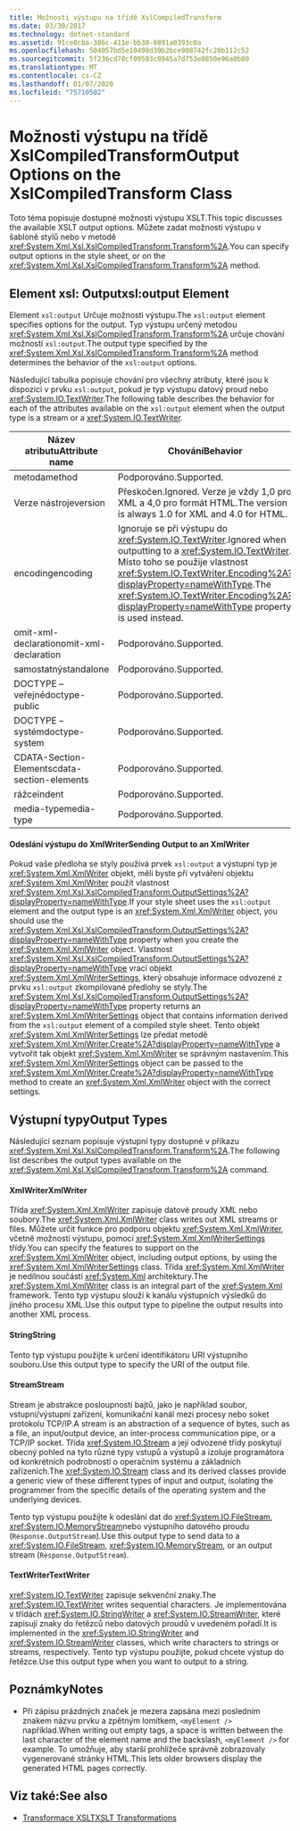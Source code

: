 ```yaml
---
title: Možnosti výstupu na třídě XslCompiledTransform
ms.date: 03/30/2017
ms.technology: dotnet-standard
ms.assetid: 91ce8cba-386c-411e-bb38-0891a0393c0a
ms.openlocfilehash: 504057bd5e10498d39b2bce908742fc20b112c52
ms.sourcegitcommit: 5f236cd78cf09593c8945a7d753e0850e96a0b80
ms.translationtype: MT
ms.contentlocale: cs-CZ
ms.lasthandoff: 01/07/2020
ms.locfileid: "75710502"
---
```

# <a name="output-options-on-the-xslcompiledtransform-class"></a><span data-ttu-id="711e8-102">Možnosti výstupu na třídě XslCompiledTransform</span><span class="sxs-lookup"><span data-stu-id="711e8-102">Output Options on the XslCompiledTransform Class</span></span>
<span data-ttu-id="711e8-103">Toto téma popisuje dostupné možnosti výstupu XSLT.</span><span class="sxs-lookup"><span data-stu-id="711e8-103">This topic discusses the available XSLT output options.</span></span> <span data-ttu-id="711e8-104">Můžete zadat možnosti výstupu v šabloně stylů nebo v metodě <xref:System.Xml.Xsl.XslCompiledTransform.Transform%2A>.</span><span class="sxs-lookup"><span data-stu-id="711e8-104">You can specify output options in the style sheet, or on the <xref:System.Xml.Xsl.XslCompiledTransform.Transform%2A> method.</span></span>  
  
## <a name="xsloutput-element"></a><span data-ttu-id="711e8-105">Element xsl: Output</span><span class="sxs-lookup"><span data-stu-id="711e8-105">xsl:output Element</span></span>  
 <span data-ttu-id="711e8-106">Element `xsl:output` Určuje možnosti výstupu.</span><span class="sxs-lookup"><span data-stu-id="711e8-106">The `xsl:output` element specifies options for the output.</span></span> <span data-ttu-id="711e8-107">Typ výstupu určený metodou <xref:System.Xml.Xsl.XslCompiledTransform.Transform%2A> určuje chování možností `xsl:output`.</span><span class="sxs-lookup"><span data-stu-id="711e8-107">The output type specified by the <xref:System.Xml.Xsl.XslCompiledTransform.Transform%2A> method determines the behavior of the `xsl:output` options.</span></span>  
  
 <span data-ttu-id="711e8-108">Následující tabulka popisuje chování pro všechny atributy, které jsou k dispozici v prvku `xsl:output`, pokud je typ výstupu datový proud nebo <xref:System.IO.TextWriter>.</span><span class="sxs-lookup"><span data-stu-id="711e8-108">The following table describes the behavior for each of the attributes available on the `xsl:output` element when the output type is a stream or a <xref:System.IO.TextWriter>.</span></span>  
  
|<span data-ttu-id="711e8-109">Název atributu</span><span class="sxs-lookup"><span data-stu-id="711e8-109">Attribute name</span></span>|<span data-ttu-id="711e8-110">Chování</span><span class="sxs-lookup"><span data-stu-id="711e8-110">Behavior</span></span>|  
|--------------------|--------------|  
|<span data-ttu-id="711e8-111">metoda</span><span class="sxs-lookup"><span data-stu-id="711e8-111">method</span></span>|<span data-ttu-id="711e8-112">Podporováno.</span><span class="sxs-lookup"><span data-stu-id="711e8-112">Supported.</span></span>|  
|<span data-ttu-id="711e8-113">Verze nástroje</span><span class="sxs-lookup"><span data-stu-id="711e8-113">version</span></span>|<span data-ttu-id="711e8-114">Přeskočen.</span><span class="sxs-lookup"><span data-stu-id="711e8-114">Ignored.</span></span> <span data-ttu-id="711e8-115">Verze je vždy 1,0 pro XML a 4,0 pro formát HTML.</span><span class="sxs-lookup"><span data-stu-id="711e8-115">The version is always 1.0 for XML and 4.0 for HTML.</span></span>|  
|<span data-ttu-id="711e8-116">encoding</span><span class="sxs-lookup"><span data-stu-id="711e8-116">encoding</span></span>|<span data-ttu-id="711e8-117">Ignoruje se při výstupu do <xref:System.IO.TextWriter>.</span><span class="sxs-lookup"><span data-stu-id="711e8-117">Ignored when outputting to a <xref:System.IO.TextWriter>.</span></span> <span data-ttu-id="711e8-118">Místo toho se použije vlastnost <xref:System.IO.TextWriter.Encoding%2A?displayProperty=nameWithType>.</span><span class="sxs-lookup"><span data-stu-id="711e8-118">The <xref:System.IO.TextWriter.Encoding%2A?displayProperty=nameWithType> property is used instead.</span></span>|  
|<span data-ttu-id="711e8-119">omit-xml-declaration</span><span class="sxs-lookup"><span data-stu-id="711e8-119">omit-xml-declaration</span></span>|<span data-ttu-id="711e8-120">Podporováno.</span><span class="sxs-lookup"><span data-stu-id="711e8-120">Supported.</span></span>|  
|<span data-ttu-id="711e8-121">samostatný</span><span class="sxs-lookup"><span data-stu-id="711e8-121">standalone</span></span>|<span data-ttu-id="711e8-122">Podporováno.</span><span class="sxs-lookup"><span data-stu-id="711e8-122">Supported.</span></span>|  
|<span data-ttu-id="711e8-123">DOCTYPE – veřejné</span><span class="sxs-lookup"><span data-stu-id="711e8-123">doctype-public</span></span>|<span data-ttu-id="711e8-124">Podporováno.</span><span class="sxs-lookup"><span data-stu-id="711e8-124">Supported.</span></span>|  
|<span data-ttu-id="711e8-125">DOCTYPE – systém</span><span class="sxs-lookup"><span data-stu-id="711e8-125">doctype-system</span></span>|<span data-ttu-id="711e8-126">Podporováno.</span><span class="sxs-lookup"><span data-stu-id="711e8-126">Supported.</span></span>|  
|<span data-ttu-id="711e8-127">CDATA-Section-Elements</span><span class="sxs-lookup"><span data-stu-id="711e8-127">cdata-section-elements</span></span>|<span data-ttu-id="711e8-128">Podporováno.</span><span class="sxs-lookup"><span data-stu-id="711e8-128">Supported.</span></span>|  
|<span data-ttu-id="711e8-129">rážce</span><span class="sxs-lookup"><span data-stu-id="711e8-129">indent</span></span>|<span data-ttu-id="711e8-130">Podporováno.</span><span class="sxs-lookup"><span data-stu-id="711e8-130">Supported.</span></span>|  
|<span data-ttu-id="711e8-131">media-type</span><span class="sxs-lookup"><span data-stu-id="711e8-131">media-type</span></span>|<span data-ttu-id="711e8-132">Podporováno.</span><span class="sxs-lookup"><span data-stu-id="711e8-132">Supported.</span></span>|  
  
#### <a name="sending-output-to-an-xmlwriter"></a><span data-ttu-id="711e8-133">Odeslání výstupu do XmlWriter</span><span class="sxs-lookup"><span data-stu-id="711e8-133">Sending Output to an XmlWriter</span></span>  
 <span data-ttu-id="711e8-134">Pokud vaše předloha se styly používá prvek `xsl:output` a výstupní typ je <xref:System.Xml.XmlWriter> objekt, měli byste při vytváření objektu <xref:System.Xml.XmlWriter> použít vlastnost <xref:System.Xml.Xsl.XslCompiledTransform.OutputSettings%2A?displayProperty=nameWithType>.</span><span class="sxs-lookup"><span data-stu-id="711e8-134">If your style sheet uses the `xsl:output` element and the output type is an <xref:System.Xml.XmlWriter> object, you should use the <xref:System.Xml.Xsl.XslCompiledTransform.OutputSettings%2A?displayProperty=nameWithType> property when you create the <xref:System.Xml.XmlWriter> object.</span></span> <span data-ttu-id="711e8-135">Vlastnost <xref:System.Xml.Xsl.XslCompiledTransform.OutputSettings%2A?displayProperty=nameWithType> vrací objekt <xref:System.Xml.XmlWriterSettings>, který obsahuje informace odvozené z prvku `xsl:output` zkompilované předlohy se styly.</span><span class="sxs-lookup"><span data-stu-id="711e8-135">The <xref:System.Xml.Xsl.XslCompiledTransform.OutputSettings%2A?displayProperty=nameWithType> property returns an <xref:System.Xml.XmlWriterSettings> object that contains information derived from the `xsl:output` element of a compiled style sheet.</span></span> <span data-ttu-id="711e8-136">Tento objekt <xref:System.Xml.XmlWriterSettings> lze předat metodě <xref:System.Xml.XmlWriter.Create%2A?displayProperty=nameWithType> a vytvořit tak objekt <xref:System.Xml.XmlWriter> se správným nastavením.</span><span class="sxs-lookup"><span data-stu-id="711e8-136">This <xref:System.Xml.XmlWriterSettings> object can be passed to the <xref:System.Xml.XmlWriter.Create%2A?displayProperty=nameWithType> method to create an <xref:System.Xml.XmlWriter> object with the correct settings.</span></span>  
  
## <a name="output-types"></a><span data-ttu-id="711e8-137">Výstupní typy</span><span class="sxs-lookup"><span data-stu-id="711e8-137">Output Types</span></span>  
 <span data-ttu-id="711e8-138">Následující seznam popisuje výstupní typy dostupné v příkazu <xref:System.Xml.Xsl.XslCompiledTransform.Transform%2A>.</span><span class="sxs-lookup"><span data-stu-id="711e8-138">The following list describes the output types available on the <xref:System.Xml.Xsl.XslCompiledTransform.Transform%2A> command.</span></span>  
  
#### <a name="xmlwriter"></a><span data-ttu-id="711e8-139">XmlWriter</span><span class="sxs-lookup"><span data-stu-id="711e8-139">XmlWriter</span></span>  
 <span data-ttu-id="711e8-140">Třída <xref:System.Xml.XmlWriter> zapisuje datové proudy XML nebo soubory.</span><span class="sxs-lookup"><span data-stu-id="711e8-140">The <xref:System.Xml.XmlWriter> class writes out XML streams or files.</span></span> <span data-ttu-id="711e8-141">Můžete určit funkce pro podporu objektu <xref:System.Xml.XmlWriter>, včetně možností výstupu, pomocí <xref:System.Xml.XmlWriterSettings> třídy.</span><span class="sxs-lookup"><span data-stu-id="711e8-141">You can specify the features to support on the <xref:System.Xml.XmlWriter> object, including output options, by using the <xref:System.Xml.XmlWriterSettings> class.</span></span> <span data-ttu-id="711e8-142">Třída <xref:System.Xml.XmlWriter> je nedílnou součástí <xref:System.Xml> architektury.</span><span class="sxs-lookup"><span data-stu-id="711e8-142">The <xref:System.Xml.XmlWriter> class is an integral part of the <xref:System.Xml> framework.</span></span> <span data-ttu-id="711e8-143">Tento typ výstupu slouží k kanálu výstupních výsledků do jiného procesu XML.</span><span class="sxs-lookup"><span data-stu-id="711e8-143">Use this output type to pipeline the output results into another XML process.</span></span>  
  
#### <a name="string"></a><span data-ttu-id="711e8-144">String</span><span class="sxs-lookup"><span data-stu-id="711e8-144">String</span></span>  
 <span data-ttu-id="711e8-145">Tento typ výstupu použijte k určení identifikátoru URI výstupního souboru.</span><span class="sxs-lookup"><span data-stu-id="711e8-145">Use this output type to specify the URI of the output file.</span></span>  
  
#### <a name="stream"></a><span data-ttu-id="711e8-146">Stream</span><span class="sxs-lookup"><span data-stu-id="711e8-146">Stream</span></span>  
 <span data-ttu-id="711e8-147">Stream je abstrakce posloupnosti bajtů, jako je například soubor, vstupní/výstupní zařízení, komunikační kanál mezi procesy nebo soket protokolu TCP/IP.</span><span class="sxs-lookup"><span data-stu-id="711e8-147">A stream is an abstraction of a sequence of bytes, such as a file, an input/output device, an inter-process communication pipe, or a TCP/IP socket.</span></span> <span data-ttu-id="711e8-148">Třída <xref:System.IO.Stream> a její odvozené třídy poskytují obecný pohled na tyto různé typy vstupů a výstupů a izoluje programátora od konkrétních podrobností o operačním systému a základních zařízeních.</span><span class="sxs-lookup"><span data-stu-id="711e8-148">The <xref:System.IO.Stream> class and its derived classes provide a generic view of these different types of input and output, isolating the programmer from the specific details of the operating system and the underlying devices.</span></span>  
  
 <span data-ttu-id="711e8-149">Tento typ výstupu použijte k odeslání dat do <xref:System.IO.FileStream>, <xref:System.IO.MemoryStream>nebo výstupního datového proudu (`Response.OutputStream`).</span><span class="sxs-lookup"><span data-stu-id="711e8-149">Use this output type to send data to a <xref:System.IO.FileStream>, <xref:System.IO.MemoryStream>, or an output stream (`Response.OutputStream`).</span></span>  
  
#### <a name="textwriter"></a><span data-ttu-id="711e8-150">TextWriter</span><span class="sxs-lookup"><span data-stu-id="711e8-150">TextWriter</span></span>  
 <span data-ttu-id="711e8-151"><xref:System.IO.TextWriter> zapisuje sekvenční znaky.</span><span class="sxs-lookup"><span data-stu-id="711e8-151">The <xref:System.IO.TextWriter> writes sequential characters.</span></span> <span data-ttu-id="711e8-152">Je implementována v třídách <xref:System.IO.StringWriter> a <xref:System.IO.StreamWriter>, které zapisují znaky do řetězců nebo datových proudů v uvedeném pořadí.</span><span class="sxs-lookup"><span data-stu-id="711e8-152">It is implemented in the <xref:System.IO.StringWriter> and <xref:System.IO.StreamWriter> classes, which write characters to strings or streams, respectively.</span></span> <span data-ttu-id="711e8-153">Tento typ výstupu použijte, pokud chcete výstup do řetězce.</span><span class="sxs-lookup"><span data-stu-id="711e8-153">Use this output type when you want to output to a string.</span></span>  
  
## <a name="notes"></a><span data-ttu-id="711e8-154">Poznámky</span><span class="sxs-lookup"><span data-stu-id="711e8-154">Notes</span></span>  
  
- <span data-ttu-id="711e8-155">Při zápisu prázdných značek je mezera zapsána mezi posledním znakem názvu prvku a zpětným lomítkem, `<myElement />` například.</span><span class="sxs-lookup"><span data-stu-id="711e8-155">When writing out empty tags, a space is written between the last character of the element name and the backslash, `<myElement />` for example.</span></span> <span data-ttu-id="711e8-156">To umožňuje, aby starší prohlížeče správně zobrazovaly vygenerované stránky HTML.</span><span class="sxs-lookup"><span data-stu-id="711e8-156">This lets older browsers display the generated HTML pages correctly.</span></span>  
  
## <a name="see-also"></a><span data-ttu-id="711e8-157">Viz také:</span><span class="sxs-lookup"><span data-stu-id="711e8-157">See also</span></span>

- [<span data-ttu-id="711e8-158">Transformace XSLT</span><span class="sxs-lookup"><span data-stu-id="711e8-158">XSLT Transformations</span></span>](../../../../docs/standard/data/xml/xslt-transformations.md)
